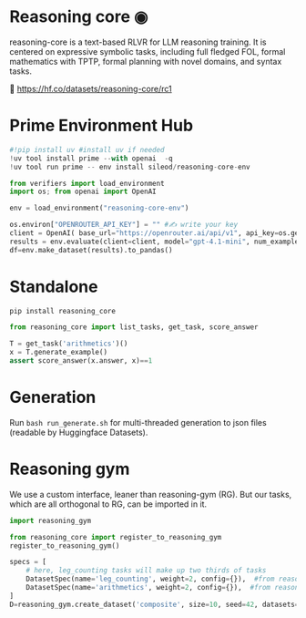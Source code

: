 # Reasoning core ◉


reasoning-core is a text-based RLVR for LLM reasoning training.
It is centered on expressive symbolic tasks, including full fledged FOL, formal mathematics with TPTP, formal planning with novel domains, and syntax tasks.

🤗 https://hf.co/datasets/reasoning-core/rc1

# Prime Environment Hub
```python
#!pip install uv #install uv if needed
!uv tool install prime --with openai  -q
!uv tool run prime -- env install sileod/reasoning-core-env

from verifiers import load_environment
import os; from openai import OpenAI

env = load_environment("reasoning-core-env")

os.environ["OPENROUTER_API_KEY"] = "" #✍️ write your key
client = OpenAI( base_url="https://openrouter.ai/api/v1", api_key=os.getenv("OPENROUTER_API_KEY"))
results = env.evaluate(client=client, model="gpt-4.1-mini", num_examples=20, rollouts_per_example=1)
df=env.make_dataset(results).to_pandas()
```

# Standalone
```python
pip install reasoning_core

from reasoning_core import list_tasks, get_task, score_answer

T = get_task('arithmetics')()
x = T.generate_example()
assert score_answer(x.answer, x)==1
```

# Generation
Run `bash run_generate.sh` for multi-threaded generation to json files (readable by Huggingface Datasets).


# Reasoning gym

We use a custom interface, leaner than reasoning-gym (RG). But our tasks, which are all orthogonal to RG, can be imported in it.

```python
import reasoning_gym

from reasoning_core import register_to_reasoning_gym
register_to_reasoning_gym()

specs = [
    # here, leg_counting tasks will make up two thirds of tasks
    DatasetSpec(name='leg_counting', weight=2, config={}),  #from reasoning_gym 🏋
    DatasetSpec(name='arithmetics', weight=2, config={}),  #from reasoning_core ◉
]
D=reasoning_gym.create_dataset('composite', size=10, seed=42, datasets=specs)

```
